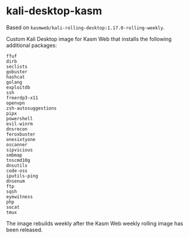 # kali-desktop-kasm


Based on `kasmweb/kali-rolling-desktop:1.17.0-rolling-weekly`.

Custom Kali Desktop image for Kasm Web that installs the following additional packages:

```
ffuf
dirb
seclists
gobuster
hashcat
golang
exploitdb
ssh
freerdp3-x11
openvpn
zsh-autosuggestions
pipx
powershell
evil-winrm
dnsrecon
feroxbuster
onesixtyone
oscanner
sipvicious
smbmap
tnscmd10g
dnsutils
code-oss
iputils-ping
dnsenum
ftp
sqsh
eyewitness
php
socat
tmux
```

The image rebuilds weekly after the Kasm Web weekly rolling image has been released.